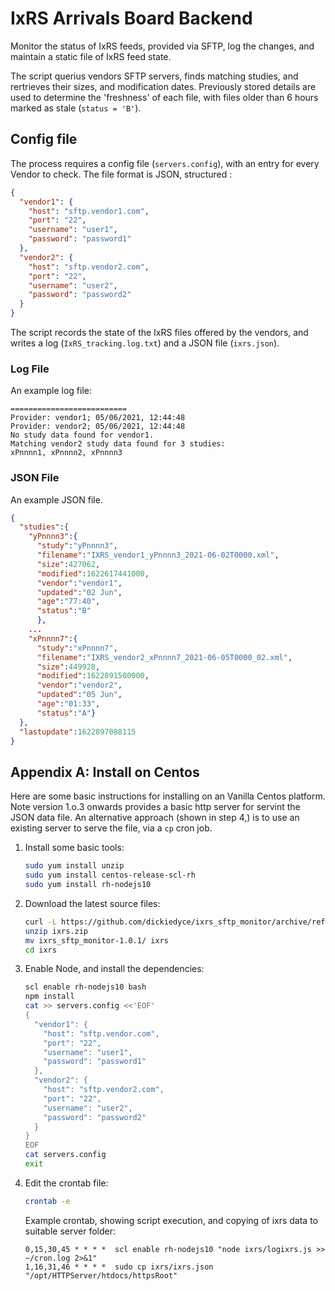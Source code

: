 # IxRS Arrivals Board Backend

Monitor the status of IxRS feeds, provided via SFTP, log the changes, and
maintain a static file of IxRS feed state.

The script querius vendors SFTP servers, finds matching studies, and
rertrieves their sizes, and modification dates. Previously stored details are
used to determine the 'freshness' of each file, with files older than 6 hours
marked as stale (`status = 'B'`).

## Config file

The process requires a config file (`servers.config`), with an entry for every
Vendor to check. The file format is JSON, structured :

````json
{
  "vendor1": {
    "host": "sftp.vendor1.com",
    "port": "22",
    "username": "user1",
    "password": "password1"
  },
  "vendor2": {
    "host": "sftp.vendor2.com",
    "port": "22",
    "username": "user2",
    "password": "password2"
  }
}
````

The script records the state of the IxRS files offered by the vendors, and
writes a log (`IxRS_tracking.log.txt`) and a JSON file (`ixrs.json`).

### Log File

An example log file:

````text
==========================
Provider: vendor1; 05/06/2021, 12:44:48
Provider: vendor2; 05/06/2021, 12:44:48
No study data found for vendor1.
Matching vendor2 study data found for 3 studies:
xPnnnn1, xPnnnn2, xPnnnn3
````

### JSON File

An example JSON file.

````json
{
  "studies":{
    "yPnnnn3":{
      "study":"yPnnnn3",
      "filename":"IXRS_vendor1_yPnnnn3_2021-06-02T0000.xml",
      "size":427062,
      "modified":1622617441000,
      "vendor":"vendor1",
      "updated":"02 Jun",
      "age":"77:40",
      "status":"B"
      },
    ...
    "xPnnnn7":{
      "study":"xPnnnn7",
      "filename":"IXRS_vendor2_xPnnnn7_2021-06-05T0000_02.xml",
      "size":449928,
      "modified":1622891500000,
      "vendor":"vendor2",
      "updated":"05 Jun",
      "age":"01:33",
      "status":"A"}
  },
  "lastupdate":1622897088115
}
````

## Appendix A: Install on Centos

Here are some basic instructions for installing on an Vanilla Centos platform. Note version 1.o.3 onwards provides a basic http server for servint the JSON data file. An alternative approach (shown in step 4,) is to use an existing server to serve the file, via a `cp` cron job.

1. Install some basic tools:

    ````bash
    sudo yum install unzip
    sudo yum install centos-release-scl-rh
    sudo yum install rh-nodejs10
    ````

2. Download the latest source files:

    ````bash
    curl -L https://github.com/dickiedyce/ixrs_sftp_monitor/archive/refs/tags/v1.0.1.zip -o ixrs.zip
    unzip ixrs.zip
    mv ixrs_sftp_monitor-1.0.1/ ixrs
    cd ixrs
    ````

3. Enable Node, and install the dependencies:

    ````bash
    scl enable rh-nodejs10 bash
    npm install
    cat >> servers.config <<'EOF'
    {
      "vendor1": {
        "host": "sftp.vendor.com",
        "port": "22",
        "username": "user1",
        "password": "password1"
      },
      "vendor2": {
        "host": "sftp.vendor2.com",
        "port": "22",
        "username": "user2",
        "password": "password2"
      }
    }
    EOF
    cat servers.config
    exit
    ````

4. Edit the crontab file:

    ````bash
    crontab -e
    ````

    Example crontab, showing script execution, and copying of ixrs data to suitable server folder:

    ````crontab
    0,15,30,45 * * * *  scl enable rh-nodejs10 "node ixrs/logixrs.js >> ~/cron.log 2>&1"
    1,16,31,46 * * * *  sudo cp ixrs/ixrs.json "/opt/HTTPServer/htdocs/httpsRoot"
    ````
